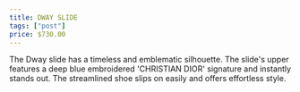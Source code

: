 ```yaml
---
title: DWAY SLIDE
tags: ["post"]
price: $730.00
---
```

The Dway slide has a timeless and emblematic silhouette. The slide's upper features a deep blue embroidered 'CHRISTIAN DIOR' signature and instantly stands out. The streamlined shoe slips on easily and offers effortless style.